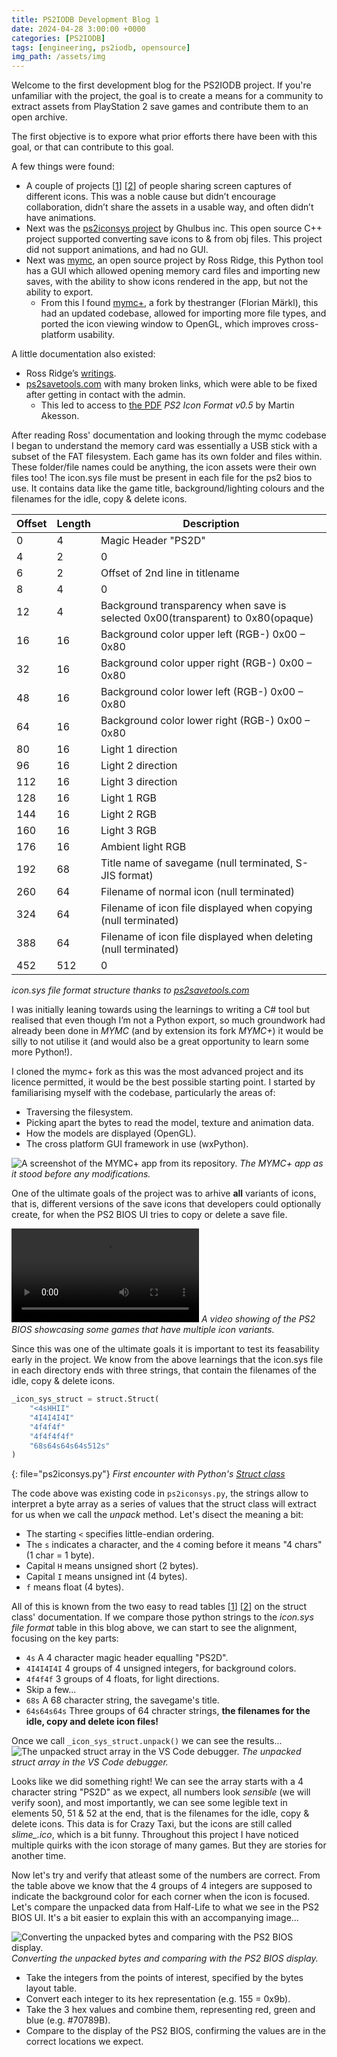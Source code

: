 ```yaml
---
title: PS2IODB Development Blog 1
date: 2024-04-28 3:00:00 +0000
categories: [PS2IODB]
tags: [engineering, ps2iodb, opensource]
img_path: /assets/img
---
```

Welcome to the first development blog for the PS2IODB project. If you're unfamiliar with the project, the goal is to create a means for a community to extract assets from PlayStation 2 save games and contribute them to an open archive.

The first objective is to expore what prior efforts there have been with this goal, or that can contribute to this goal.

A few things were found:
* A couple of projects [[1](https://gamefaqs.gamespot.com/boards/915821-playstation-2/79956200)] [[2](https://www.ps2-home.com/forum/viewtopic.php?t=1573&start=10)] of people sharing screen captures of different icons. This was a noble cause but didn’t encourage collaboration, didn’t share the assets in a usable way, and often didn’t have animations.
* Next was the [ps2iconsys project](https://www.ghulbus-inc.de/projects/ps2iconsys/index.html) by Ghulbus inc. This open source C++ project supported converting save icons to & from obj files. This project did not support animations, and had no GUI.
* Next was [mymc](http://www.csclub.uwaterloo.ca:11068/mymc/), an open source project by Ross Ridge, this Python tool has a GUI which allowed opening memory card files and importing new saves, with the ability to show icons rendered in the app, but not the ability to export.
    * From this I found [mymc+](https://sr.ht/~thestr4ng3r/mymcplus/), a fork by thestranger (Florian Märkl), this had an updated codebase, allowed for importing more file types, and ported the icon viewing window to OpenGL, which improves cross-platform usability.

A little documentation also existed:
* Ross Ridge’s [writings](http://www.csclub.uwaterloo.ca:11068/mymc/ps2mcfs.html).
* [ps2savetools.com](https://www.ps2savetools.com/) with many broken links, which were able to be fixed after getting in contact with the admin.
    * This led to access to [the PDF](https://www.ps2savetools.com/documents/ps2-icon-format-v05/) *PS2 Icon Format v0.5* by Martin Akesson.

After reading Ross' documentation and looking through the mymc codebase I began to understand the memory card was essentially a USB stick with a subset of the FAT filesystem. Each game has its own folder and files within. These folder/file names could be anything, the icon assets were their own files too! The icon.sys file must be present in each file for the ps2 bios to use. It contains data like the game title, background/lighting colours and the filenames for the idle, copy & delete icons.

| Offset | Length | Description |
|--- |--- |--- |
|0|4|Magic Header "PS2D"|
|4|2|0|
|6|2|Offset of 2nd line in titlename|
|8|4|0|
|12|4|Background transparency when save is selected 0x00(transparent) to 0x80(opaque)|
|16|16|Background color upper left (RGB-) 0x00 – 0x80|
|32|16|Background color upper right (RGB-) 0x00 – 0x80|
|48|16|Background color lower left (RGB-) 0x00 – 0x80|
|64|16|Background color lower right (RGB-) 0x00 – 0x80|
|80|16|Light 1 direction|
|96|16|Light 2 direction|
|112|16|Light 3 direction|
|128|16|Light 1 RGB|
|144|16|Light 2 RGB|
|160|16|Light 3 RGB|
|176|16|Ambient light RGB|
|192|68|Title name of savegame (null terminated, S-JIS format)|
|260|64|Filename of normal icon (null terminated)|
|324|64|Filename of icon file displayed when copying (null terminated)|
|388|64|Filename of icon file displayed when deleting (null terminated)|
|452|512|0|

_icon.sys file format structure thanks to [ps2savetools.com](https://www.ps2savetools.com/documents/iconsys-format/)_

I was initially leaning towards using the learnings to writing a C# tool but realised that even though I’m not a Python export, so much groundwork had already been done in *MYMC* (and by extension its fork *MYMC+*) it would be silly to not utilise it (and would also be a great opportunity to learn some more Python!).

I cloned the mymc+ fork as this was the most advanced project and its licence permitted, it would be the best possible starting point. I started by familiarising myself with the codebase, particularly the areas of:
* Traversing the filesystem.
* Picking apart the bytes to read the model, texture and animation data.
* How the models are displayed (OpenGL).
* The cross platform GUI framework in use (wxPython).

![A screenshot of the MYMC+ app from its repository.](ps2iodbdevblog1-mymcplusscreenshot.png)
_The *MYMC+* app as it stood before any modifications._

One of the ultimate goals of the project was to arhive **all** variants of icons, that is, different versions of the save icons that developers could optionally create, for when the PS2 BIOS UI tries to copy or delete a save file.

<video controls autoplay>
    <source src="/Issung/assets/vid/ps2iodbdevblog1-iconvariants.webm" type="video/webm">
</video>
<em>A video showing of the PS2 BIOS showcasing some games that have multiple icon variants.</em>

Since this was one of the ultimate goals it is important to test its feasability early in the project. We know from the above learnings that the icon.sys file in each directory ends with three strings, that contain the filenames of the idle, copy & delete icons. 

```python
_icon_sys_struct = struct.Struct(
    "<4sHHII"
    "4I4I4I4I"
    "4f4f4f"
    "4f4f4f4f"
    "68s64s64s64s512s"
)
```
{: file="ps2iconsys.py"}
_First encounter with Python's [Struct class](https://docs.python.org/3/library/struct.html)_

The code above was existing code in `ps2iconsys.py`, the strings allow to interpret a byte array as a series of values that the struct class will extract for us when we call the *unpack* method. Let's disect the meaning a bit:
* The starting `<` specifies little-endian ordering.
* The `s` indicates a character, and the `4` coming before it means "4 chars" (1 char = 1 byte).
* Capital `H` means unsigned short (2 bytes).
* Capital `I` means unsigned int (4 bytes). 
* `f` means float (4 bytes).

All of this is known from the two easy to read tables [[1](https://docs.python.org/3/library/struct.html#byte-order-size-and-alignment)] [[2](https://docs.python.org/3/library/struct.html#format-characters)] on the struct class' documentation. If we compare those python strings to the *icon.sys file format* table in this blog above, we can start to see the alignment, focusing on the key parts:
* `4s` A 4 character magic header equalling "PS2D".
* `4I4I4I4I` 4 groups of 4 unsigned integers, for background colors.
* `4f4f4f` 3 groups of 4 floats, for light directions.
* Skip a few...
* `68s` A 68 character string, the savegame's title.
* `64s64s64s` Three groups of 64 chracter strings, **the filenames for the idle, copy and delete icon files!**

Once we call `_icon_sys_struct.unpack()` we can see the results...
![The unpacked struct array in the VS Code debugger.](ps2iodbdevblog1-unpackedstructvalues.png)
_The unpacked struct array in the VS Code debugger._

Looks like we did something right! We can see the array starts with a 4 character string "PS2D" as we expect, all numbers look *sensible* (we will verify soon), and most importantly, we can see some legible text in elements 50, 51 & 52 at the end, that is the filenames for the idle, copy & delete icons. This data is for Crazy Taxi, but the icons are still called *slime_.ico*, which is a bit funny. Throughout this project I have noticed multiple quirks with the icon storage of many games. But they are stories for another  time.

Now let's try and verify that atleast some of the numbers are correct. From the table above we know that the 4 groups of 4 integers are supposed to indicate the background color for each corner when the icon is focused. Let's compare the unpacked data from Half-Life to what we see in the PS2 BIOS UI. It's a bit easier to explain this with an accompanying image...

![Converting the unpacked bytes and comparing with the PS2 BIOS display.](ps2iodbdevblog1-colorbytesmatching.png)
_Converting the unpacked bytes and comparing with the PS2 BIOS display._

* Take the integers from the points of interest, specified by the bytes layout table.
* Convert each integer to its hex representation (e.g. 155 = 0x9b).
* Take the 3 hex values and combine them, representing red, green and blue (e.g. #70789B).
* Compare to the display of the PS2 BIOS, confirming the values are in the correct locations we expect.